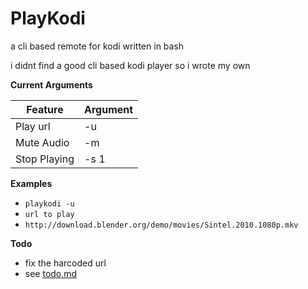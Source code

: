 # PlayKodi #
a cli based remote for kodi
written in bash

i didnt find a good cli based kodi player so i wrote my own

**Current Arguments**

| Feature       |    Argument   |
| ------------- | ------------- |
| Play url     | -u             | 
| Mute Audio   | -m             |
| Stop Playing | -s 1           |

**Examples**

* `playkodi -u`
* `url to play` 
* `http://download.blender.org/demo/movies/Sintel.2010.1080p.mkv`

**Todo**

* fix the harcoded url
* see [todo.md](todo.md)
